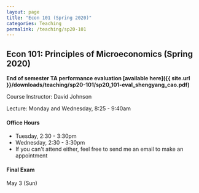```yaml
---
layout: page
title: "Econ 101 (Spring 2020)"
categories: Teaching
permalink: /teaching/sp20-101
---
```


## Econ 101: Principles of Microeconomics (Spring 2020)

**End of semester TA performance evaluation [available here]({{ site.url }}/downloads/teaching/sp20-101/sp20_101-eval_shengyang_cao.pdf)**

Course Instructor: David Johnson

Lecture: Monday and Wednesday, 8:25 - 9:40am

#### Office Hours

* Tuesday, 2:30 - 3:30pm
* Wednesday, 2:30 - 3:30pm
* If you can't attend either, feel free to send me an email to make an appointment

#### Final Exam
May 3 (Sun)